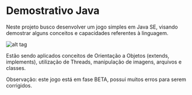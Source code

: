 Demostrativo Java
===========

Neste projeto busco desenvolver um jogo simples em Java SE, visando demostrar alguns conceitos e capacidades referentes à linguagem.

![alt tag](https://raw2.github.com/alexcostars/java_se/master/arquivos/print.png)

Estão sendo aplicados conceitos de Orientação a Objetos (extends, implements), utilização de Threads, manipulação de imagens, arquivos e classes.

Observação: este jogo está em fase BETA, possui muitos erros para serem corrigidos.
